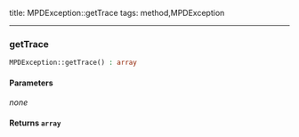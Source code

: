 title: MPDException::getTrace
tags: method,MPDException

---

<div class="method">
<h3 class="method-name">getTrace</h3>
<p></p>

```php
MPDException::getTrace() : array
```

#### Parameters

*none*


#### Returns `array`



</div>